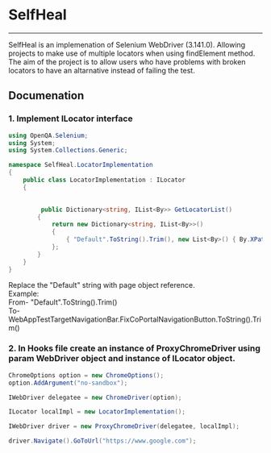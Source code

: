 # SelfHeal
---
SelfHeal is an implemenation of Selenium WebDriver (3.141.0). Allowing projects to make use of multiple locators when using findElement method. 
The aim of the project is to allow users who have problems with broken locators to have an altarnative instead of failing the test.    


## Documenation

### 1. Implement ILocator interface

```cs
using OpenQA.Selenium;
using System;
using System.Collections.Generic;

namespace SelfHeal.LocatorImplementation
{
    public class LocatorImplementation : ILocator
    {

   
         public Dictionary<string, IList<By>> GetLocatorList()
        {
            return new Dictionary<string, IList<By>>()
            {
                { "Default".ToString().Trim(), new List<By>() { By.XPath("//a[@href='/FixCoPortal']") } } 
            };
        }
    }
}
```

Replace the "Default" string with page object reference.  
Example:  
From- "Default".ToString().Trim()   
To-  WebAppTestTargetNavigationBar.FixCoPortalNavigationButton.ToString().Trim()    


### 2. In Hooks file create an instance of ProxyChromeDriver using param WebDriver object and instance of ILocator object.
```cs
ChromeOptions option = new ChromeOptions();
option.AddArgument("no-sandbox");

IWebDriver delegatee = new ChromeDriver(option);

ILocator localImpl = new LocatorImplementation();

IWebDriver driver = new ProxyChromeDriver(delegatee, localImpl);

driver.Navigate().GoToUrl("https://www.google.com");
```





